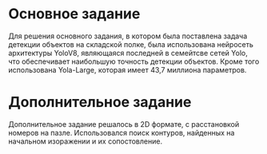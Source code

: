 # Основное задание

Для решения основного задания, в котором была поставлена задача детекции объектов на складской полке, была использована нейросеть архитектуры YoloV8,
являющаяся последней в семейтсве сетей Yolo, что обеспечивает наибольшую точность детекции объектов. Кроме того использована Yola-Large, которая имеет 43,7 миллиона
параметров.

#  Дополнительное задание

Дополнительное задание решалось в 2D формате, с расстановкой номеров на пазле. Использовался поиск контуров, найденных на начальном изоражении и их сопостовление.
